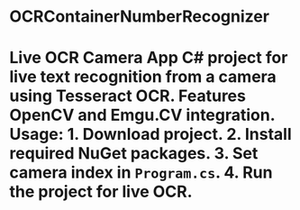 # OCRContainerNumberRecognizer
# Live OCR Camera App  C# project for live text recognition from a camera using Tesseract OCR. Features OpenCV and Emgu.CV integration.  **Usage:** 1. Download project. 2. Install required NuGet packages. 3. Set camera index in `Program.cs`. 4. Run the project for live OCR.
